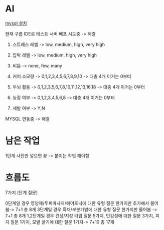 # AI

[mysql 설치](https://dev.mysql.com/downloads/file/?id=514518)

현재 구름 IDE로 테스트 서버 베포 시도중 -> 해결

1. 스트레스 레벨 -> low, medium, high, very high

2. 압박 레벨 -> low, medium, high, very high

3. 비듬 -> none, few, many

4. 커피 소모량 -> 0,1,2,3,4,5,6,7,8,9,10 -> 대충 4개 이거는 0부터

5. 두뇌 활동 -> 0,1,2,3,5,6,7,8,10,11,12,13,16,18 -> 대충 4개 이거는 0부터

6. 늦잠 여부 -> 0,1,2,3,4,5,6,8 -> 대충 4개 이거는 0부터

7. 세발 여부 -> Y,N

MYSQL 연동중 -> 해결

# 남은 작업

1단계 사진만 넣으면 끝 -> 붙이는 작업 해야함

# 흐름도

7가지 (단계 질문)

0단계일 경우 영양제/두피마사지/헤어토닉에 대한 유형 질문 한가지만 추가해서 물어봄-> 7+1 총 8개
3단계일 경우 흑채/부분가발에 대한 유형 질문 한가지만 물어봄 -> 7+1 총 8개
1,2단계일 경우 건성/지성 타입 질문 5가지, 민감성에 대한 질문 3가지, 피지 질문 1가지, 모발 굵기에 대한 질문 1가지-> 7+10 총 17개
